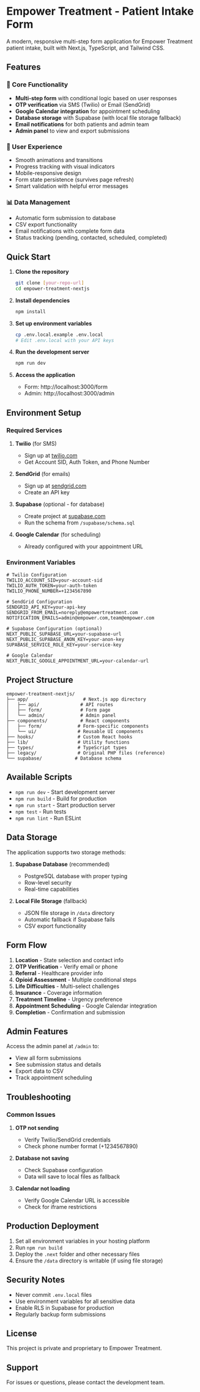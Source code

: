 # Empower Treatment - Patient Intake Form

A modern, responsive multi-step form application for Empower Treatment patient intake, built with Next.js, TypeScript, and Tailwind CSS.

## Features

### 🎯 Core Functionality
- **Multi-step form** with conditional logic based on user responses
- **OTP verification** via SMS (Twilio) or Email (SendGrid)
- **Google Calendar integration** for appointment scheduling
- **Database storage** with Supabase (with local file storage fallback)
- **Email notifications** for both patients and admin team
- **Admin panel** to view and export submissions

### 🎨 User Experience
- Smooth animations and transitions
- Progress tracking with visual indicators
- Mobile-responsive design
- Form state persistence (survives page refresh)
- Smart validation with helpful error messages

### 📊 Data Management
- Automatic form submission to database
- CSV export functionality
- Email notifications with complete form data
- Status tracking (pending, contacted, scheduled, completed)

## Quick Start

1. **Clone the repository**
   ```bash
   git clone [your-repo-url]
   cd empower-treatment-nextjs
   ```

2. **Install dependencies**
   ```bash
   npm install
   ```

3. **Set up environment variables**
   ```bash
   cp .env.local.example .env.local
   # Edit .env.local with your API keys
   ```

4. **Run the development server**
   ```bash
   npm run dev
   ```

5. **Access the application**
   - Form: http://localhost:3000/form
   - Admin: http://localhost:3000/admin

## Environment Setup

### Required Services

1. **Twilio** (for SMS)
   - Sign up at [twilio.com](https://www.twilio.com)
   - Get Account SID, Auth Token, and Phone Number

2. **SendGrid** (for emails)
   - Sign up at [sendgrid.com](https://sendgrid.com)
   - Create an API key

3. **Supabase** (optional - for database)
   - Create project at [supabase.com](https://supabase.com)
   - Run the schema from `/supabase/schema.sql`

4. **Google Calendar** (for scheduling)
   - Already configured with your appointment URL

### Environment Variables

```env
# Twilio Configuration
TWILIO_ACCOUNT_SID=your-account-sid
TWILIO_AUTH_TOKEN=your-auth-token
TWILIO_PHONE_NUMBER=+1234567890

# SendGrid Configuration
SENDGRID_API_KEY=your-api-key
SENDGRID_FROM_EMAIL=noreply@empowertreatment.com
NOTIFICATION_EMAILS=admin@empower.com,team@empower.com

# Supabase Configuration (optional)
NEXT_PUBLIC_SUPABASE_URL=your-supabase-url
NEXT_PUBLIC_SUPABASE_ANON_KEY=your-anon-key
SUPABASE_SERVICE_ROLE_KEY=your-service-key

# Google Calendar
NEXT_PUBLIC_GOOGLE_APPOINTMENT_URL=your-calendar-url
```

## Project Structure

```
empower-treatment-nextjs/
├── app/                    # Next.js app directory
│   ├── api/               # API routes
│   ├── form/              # Form page
│   └── admin/             # Admin panel
├── components/            # React components
│   ├── form/             # Form-specific components
│   └── ui/               # Reusable UI components
├── hooks/                # Custom React hooks
├── lib/                  # Utility functions
├── types/                # TypeScript types
├── legacy/               # Original PHP files (reference)
└── supabase/            # Database schema
```

## Available Scripts

- `npm run dev` - Start development server
- `npm run build` - Build for production
- `npm run start` - Start production server
- `npm test` - Run tests
- `npm run lint` - Run ESLint

## Data Storage

The application supports two storage methods:

1. **Supabase Database** (recommended)
   - PostgreSQL database with proper typing
   - Row-level security
   - Real-time capabilities

2. **Local File Storage** (fallback)
   - JSON file storage in `/data` directory
   - Automatic fallback if Supabase fails
   - CSV export functionality

## Form Flow

1. **Location** - State selection and contact info
2. **OTP Verification** - Verify email or phone
3. **Referral** - Healthcare provider info
4. **Opioid Assessment** - Multiple conditional steps
5. **Life Difficulties** - Multi-select challenges
6. **Insurance** - Coverage information
7. **Treatment Timeline** - Urgency preference
8. **Appointment Scheduling** - Google Calendar integration
9. **Completion** - Confirmation and submission

## Admin Features

Access the admin panel at `/admin` to:
- View all form submissions
- See submission status and details
- Export data to CSV
- Track appointment scheduling

## Troubleshooting

### Common Issues

1. **OTP not sending**
   - Verify Twilio/SendGrid credentials
   - Check phone number format (+1234567890)

2. **Database not saving**
   - Check Supabase configuration
   - Data will save to local files as fallback

3. **Calendar not loading**
   - Verify Google Calendar URL is accessible
   - Check for iframe restrictions

## Production Deployment

1. Set all environment variables in your hosting platform
2. Run `npm run build`
3. Deploy the `.next` folder and other necessary files
4. Ensure the `/data` directory is writable (if using file storage)

## Security Notes

- Never commit `.env.local` files
- Use environment variables for all sensitive data
- Enable RLS in Supabase for production
- Regularly backup form submissions

## License

This project is private and proprietary to Empower Treatment.

## Support

For issues or questions, please contact the development team.